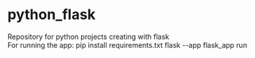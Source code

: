 # python_flask
Repository for python projects creating with flask  
For running the app: pip install requirements.txt flask --app flask_app run
